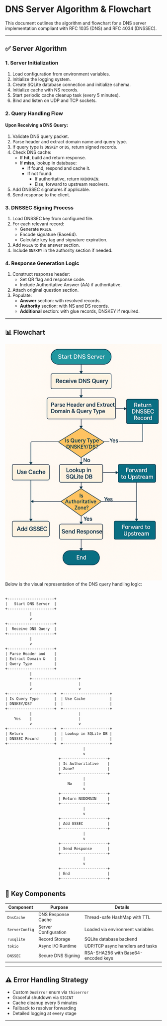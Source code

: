 
# DNS Server Algorithm & Flowchart

This document outlines the algorithm and flowchart for a DNS server implementation compliant with RFC 1035 (DNS) and RFC 4034 (DNSSEC).

---

## ✅ Server Algorithm

### 1. Server Initialization

1. Load configuration from environment variables.
2. Initialize the logging system.
3. Create SQLite database connection and initialize schema.
4. Initialize cache with NS records.
5. Start periodic cache cleanup task (every 5 minutes).
6. Bind and listen on UDP and TCP sockets.

### 2. Query Handling Flow

#### Upon Receiving a DNS Query:

1. Validate DNS query packet.
2. Parse header and extract domain name and query type.
3. If query type is `DNSKEY` or `DS`, return signed records.
4. Check DNS cache:
    - If **hit**, build and return response.
    - If **miss**, lookup in database:
        - If found, respond and cache it.
        - If not found:
            - If authoritative, return `NXDOMAIN`.
            - Else, forward to upstream resolvers.
5. Add DNSSEC signatures if applicable.
6. Send response to the client.

### 3. DNSSEC Signing Process

1. Load DNSSEC key from configured file.
2. For each relevant record:
    - Generate `RRSIG`.
    - Encode signature (Base64).
    - Calculate key tag and signature expiration.
3. Add `RRSIG` to the answer section.
4. Include `DNSKEY` in the authority section if needed.

### 4. Response Generation Logic

1. Construct response header:
    - Set QR flag and response code.
    - Include Authoritative Answer (AA) if authoritative.
2. Attach original question section.
3. Populate:
    - **Answer** section: with resolved records.
    - **Authority** section: with NS and DS records.
    - **Additional** section: with glue records, DNSKEY if required.

---

## 📊 Flowchart
![Flowchart](Flow-Chart.png)
Below is the visual representation of the DNS query handling logic:

```

+---------------------+
|   Start DNS Server  |
+---------------------+
           |
           v
+---------------------+
|  Receive DNS Query  |
+---------------------+
           |
           v
+---------------------+
| Parse Header and    |
| Extract Domain &    |
| Query Type          |
+---------------------+
           |
           +---------------------+
           |                     |
           v                     v
+---------------------+  +---------------------+
| Is Query Type       |  | Use Cache           |
| DNSKEY/DS?          |  |                     |
+---------------------+  +---------------------+
           |                     |
    Yes    |                     |
           v                     v
+---------------------+  +---------------------+
| Return              |  | Lookup in SQLite DB |
| DNSSEC Record       |  |                     |
+---------------------+  +---------------------+
                                   |
                                   v
                        +---------------------+
                        | Is Authoritative    |
                        | Zone?               |
                        +---------------------+
                                   |
                            No     |
                                   v
                        +---------------------+
                        | Return NXDOMAIN     |
                        +---------------------+
                                   |
                                   v
                        +---------------------+
                        | Add GSSEC           |
                        +---------------------+
                                   |
                                   v
                        +---------------------+
                        | Send Response       |
                        +---------------------+
                                   |
                                   v
                        +---------------------+
                        | End                 |
                        +---------------------+

```


## 🧩 Key Components

| Component      | Purpose                    | Details                                  |
|----------------|----------------------------|------------------------------------------|
| `DnsCache`     | DNS Response Cache         | Thread-safe HashMap with TTL             |
| `ServerConfig` | Server Configuration       | Loaded via environment variables         |
| `rusqlite`     | Record Storage             | SQLite database backend                  |
| `tokio`        | Async I/O Runtime          | UDP/TCP async handlers and tasks         |
| `DNSSEC`       | Secure DNS Signing         | RSA-SHA256 with Base64-encoded keys      |

---

## ⚠️ Error Handling Strategy

- Custom `DnsError` enum via `thiserror`
- Graceful shutdown via `SIGINT`
- Cache cleanup every 5 minutes
- Fallback to resolver forwarding
- Detailed logging at every stage

---
